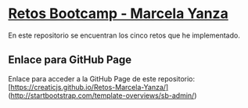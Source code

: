 # [Retos Bootcamp - Marcela Yanza](https://startbootstrap.com/template-overviews/sb-admin/)

En este repositorio se encuentran los cinco retos que he implementado.

## Enlace para GitHub Page

Enlace para acceder a la GitHub Page de este repositorio: [https://creaticjs.github.io/Retos-Marcela-Yanza/] (http://startbootstrap.com/template-overviews/sb-admin/)